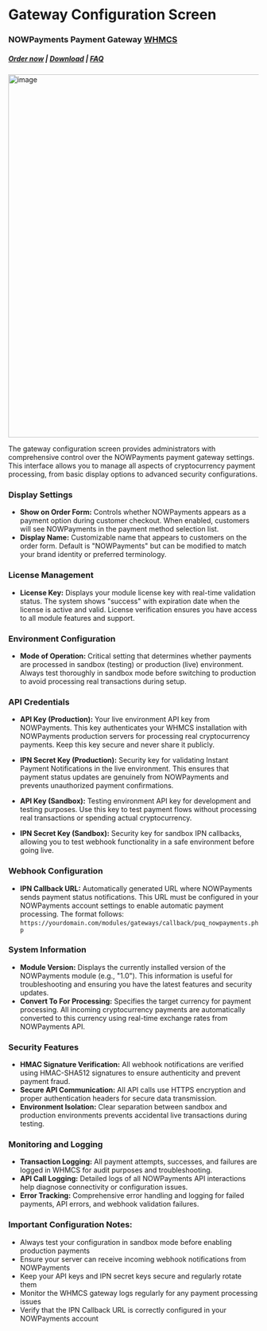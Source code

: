 # Gateway Configuration Screen

### NOWPayments Payment Gateway **[WHMCS](https://puqcloud.com/link.php?id=77)** 

#####  [Order now](https://puqcloud.com/index.php?rp=/store/whmcs-module-nowpayments-payment-gateway) | [Download](https://download.puqcloud.com/WHMCS/gateways/PUQ_WHMCS_PG-nowpayments/) | [FAQ](https://faq.puqcloud.com/)

<img width="933" height="729" alt="image" src="https://github.com/user-attachments/assets/72213612-0207-4353-ab7c-bbe320d9cc4e" />

The gateway configuration screen provides administrators with comprehensive control over the NOWPayments payment gateway settings. This interface allows you to manage all aspects of cryptocurrency payment processing, from basic display options to advanced security configurations.

### Display Settings

- **Show on Order Form:** Controls whether NOWPayments appears as a payment option during customer checkout. When enabled, customers will see NOWPayments in the payment method selection list.
- **Display Name:** Customizable name that appears to customers on the order form. Default is "NOWPayments" but can be modified to match your brand identity or preferred terminology.

### License Management

- **License Key:** Displays your module license key with real-time validation status. The system shows "success" with expiration date when the license is active and valid. License verification ensures you have access to all module features and support.

### Environment Configuration

- **Mode of Operation:** Critical setting that determines whether payments are processed in sandbox (testing) or production (live) environment. Always test thoroughly in sandbox mode before switching to production to avoid processing real transactions during setup.

### API Credentials

- **API Key (Production):** Your live environment API key from NOWPayments. This key authenticates your WHMCS installation with NOWPayments production servers for processing real cryptocurrency payments. Keep this key secure and never share it publicly.
- **IPN Secret Key (Production):** Security key for validating Instant Payment Notifications in the live environment. This ensures that payment status updates are genuinely from NOWPayments and prevents unauthorized payment confirmations.

- **API Key (Sandbox):** Testing environment API key for development and testing purposes. Use this key to test payment flows without processing real transactions or spending actual cryptocurrency.
- **IPN Secret Key (Sandbox):** Security key for sandbox IPN callbacks, allowing you to test webhook functionality in a safe environment before going live.

### Webhook Configuration

- **IPN Callback URL:** Automatically generated URL where NOWPayments sends payment status notifications. This URL must be configured in your NOWPayments account settings to enable automatic payment processing. The format follows: `https://yourdomain.com/modules/gateways/callback/puq_nowpayments.php`

### System Information

- **Module Version:** Displays the currently installed version of the NOWPayments module (e.g., "1.0"). This information is useful for troubleshooting and ensuring you have the latest features and security updates.
- **Convert To For Processing:** Specifies the target currency for payment processing. All incoming cryptocurrency payments are automatically converted to this currency using real-time exchange rates from NOWPayments API.

### Security Features

- **HMAC Signature Verification:** All webhook notifications are verified using HMAC-SHA512 signatures to ensure authenticity and prevent payment fraud.
- **Secure API Communication:** All API calls use HTTPS encryption and proper authentication headers for secure data transmission.
- **Environment Isolation:** Clear separation between sandbox and production environments prevents accidental live transactions during testing.

### Monitoring and Logging

- **Transaction Logging:** All payment attempts, successes, and failures are logged in WHMCS for audit purposes and troubleshooting.
- **API Call Logging:** Detailed logs of all NOWPayments API interactions help diagnose connectivity or configuration issues.
- **Error Tracking:** Comprehensive error handling and logging for failed payments, API errors, and webhook validation failures.

### Important Configuration Notes:

- Always test your configuration in sandbox mode before enabling production payments
- Ensure your server can receive incoming webhook notifications from NOWPayments
- Keep your API keys and IPN secret keys secure and regularly rotate them
- Monitor the WHMCS gateway logs regularly for any payment processing issues
- Verify that the IPN Callback URL is correctly configured in your NOWPayments account
